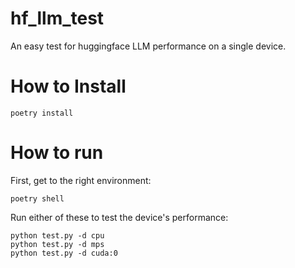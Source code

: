 # hf_llm_test
An easy test for huggingface LLM performance on a single device.

# How to Install

```
poetry install
```

# How to run

First, get to the right environment:
```
poetry shell
```

Run either of these to test the device's performance:

```
python test.py -d cpu
python test.py -d mps
python test.py -d cuda:0
```


